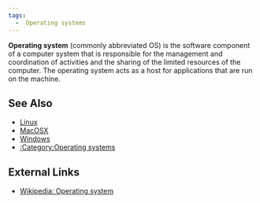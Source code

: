 ```yaml
---
tags:
  -  Operating systems
---
```

**Operating system** (commonly abbreviated OS) is the software component
of a computer system that is responsible for the management and
coordination of activities and the sharing of the limited resources of
the computer. The operating system acts as a host for applications that
are run on the machine.

## See Also

- [Linux](linux.md)
- [MacOSX](macosx.md)
- [Windows](windows.md)
- [:Category:Operating systems](:category:operating_systems.md)

## External Links

- [Wikipedia: Operating
  system](http://en.wikipedia.org/wiki/Operating_system)

